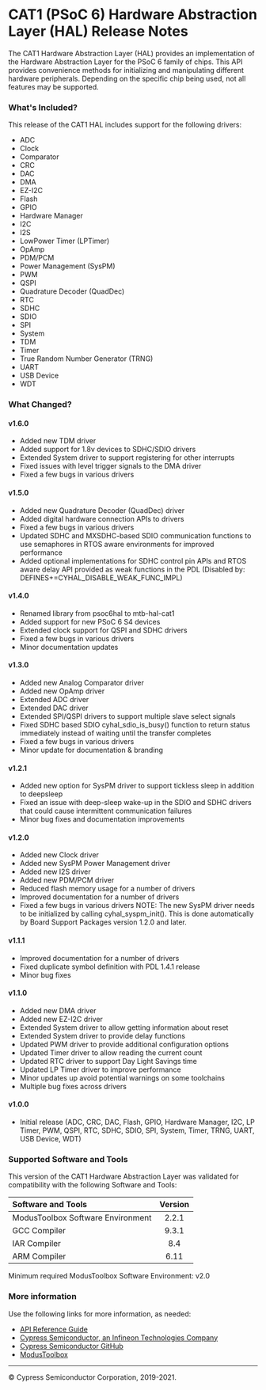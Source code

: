 # CAT1 (PSoC 6) Hardware Abstraction Layer (HAL) Release Notes
The CAT1 Hardware Abstraction Layer (HAL) provides an implementation of the Hardware Abstraction Layer for the PSoC 6 family of chips. This API provides convenience methods for initializing and manipulating different hardware peripherals. Depending on the specific chip being used, not all features may be supported.

### What's Included?
This release of the CAT1 HAL includes support for the following drivers:
* ADC
* Clock
* Comparator
* CRC
* DAC
* DMA
* EZ-I2C
* Flash
* GPIO
* Hardware Manager
* I2C
* I2S
* LowPower Timer (LPTimer)
* OpAmp
* PDM/PCM
* Power Management (SysPM)
* PWM
* QSPI
* Quadrature Decoder (QuadDec)
* RTC
* SDHC
* SDIO
* SPI
* System
* TDM
* Timer
* True Random Number Generator (TRNG)
* UART
* USB Device
* WDT

### What Changed?
#### v1.6.0
* Added new TDM driver
* Added support for 1.8v devices to SDHC/SDIO drivers
* Extended System driver to support registering for other interrupts
* Fixed issues with level trigger signals to the DMA driver
* Fixed a few bugs in various drivers
#### v1.5.0
* Added new Quadrature Decoder (QuadDec) driver
* Added digital hardware connection APIs to drivers
* Fixed a few bugs in various drivers
* Updated SDHC and MXSDHC-based SDIO communication functions to use semaphores in RTOS aware environments for improved performance
* Added optional implementations for SDHC control pin APIs and RTOS aware delay API provided as weak functions in the PDL (Disabled by: DEFINES+=CYHAL_DISABLE_WEAK_FUNC_IMPL)
#### v1.4.0
* Renamed library from psoc6hal to mtb-hal-cat1
* Added support for new PSoC 6 S4 devices
* Extended clock support for QSPI and SDHC drivers
* Fixed a few bugs in various drivers
* Minor documentation updates
#### v1.3.0
* Added new Analog Comparator driver
* Added new OpAmp driver
* Extended ADC driver
* Extended DAC driver
* Extended SPI/QSPI drivers to support multiple slave select signals
* Fixed SDHC based SDIO cyhal_sdio_is_busy() function to return status immediately instead of waiting until the transfer completes
* Fixed a few bugs in various drivers
* Minor update for documentation & branding
#### v1.2.1
* Added new option for SysPM driver to support tickless sleep in addition to deepsleep
* Fixed an issue with deep-sleep wake-up in the SDIO and SDHC drivers that could cause intermittent communication failures
* Minor bug fixes and documentation improvements
#### v1.2.0
* Added new Clock driver
* Added new SysPM Power Management driver
* Added new I2S driver
* Added new PDM/PCM driver
* Reduced flash memory usage for a number of drivers
* Improved documentation for a number of drivers
* Fixed a few bugs in various drivers
NOTE: The new SysPM driver needs to be initialized by calling cyhal_syspm_init(). This is done automatically by Board Support Packages version 1.2.0 and later.
#### v1.1.1
* Improved documentation for a number of drivers
* Fixed duplicate symbol definition with PDL 1.4.1 release
* Minor bug fixes
#### v1.1.0
* Added new DMA driver
* Added new EZ-I2C driver
* Extended System driver to allow getting information about reset
* Extended System driver to provide delay functions
* Updated PWM driver to provide additional configuration options
* Updated Timer driver to allow reading the current count
* Updated RTC driver to support Day Light Savings time
* Updated LP Timer driver to improve performance
* Minor updates up avoid potential warnings on some toolchains
* Multiple bug fixes across drivers
#### v1.0.0
* Initial release (ADC, CRC, DAC, Flash, GPIO, Hardware Manager, I2C, LP Timer, PWM, QSPI, RTC, SDHC, SDIO, SPI, System, Timer, TRNG, UART, USB Device, WDT)

### Supported Software and Tools
This version of the CAT1 Hardware Abstraction Layer was validated for compatibility with the following Software and Tools:

| Software and Tools                        | Version |
| :---                                      | :----:  |
| ModusToolbox Software Environment         | 2.2.1   |
| GCC Compiler                              | 9.3.1   |
| IAR Compiler                              | 8.4     |
| ARM Compiler                              | 6.11    |

Minimum required ModusToolbox Software Environment: v2.0

### More information
Use the following links for more information, as needed:
* [API Reference Guide](https://cypresssemiconductorco.github.io/mtb-hal-cat1/html/modules.html)
* [Cypress Semiconductor, an Infineon Technologies Company](http://www.cypress.com)
* [Cypress Semiconductor GitHub](https://github.com/cypresssemiconductorco)
* [ModusToolbox](https://www.cypress.com/products/modustoolbox-software-environment)

---
© Cypress Semiconductor Corporation, 2019-2021.
